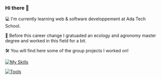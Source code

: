 ### Hi there 👋  

<!--
**NathanPesneau/NathanPesneau** is a ✨ _special_ ✨ repository because its `README.md` (this file) appears on your GitHub profile.

Here are some ideas to get you started:

- 🔭 I’m currently working on ...
- 🌱 I’m currently learning ...
- 👯 I’m looking to collaborate on ...
- 🤔 I’m looking for help with ...
- 💬 Ask me about ...
- 📫 How to reach me: ...
- 😄 Pronouns: ...
- ⚡ Fun fact: ...
-->

💻 I'm currently learning web & software developpement at Ada Tech School.  
  
🌱 Before this career change I gratuaded an ecology and agronomy master degree and worked in this field for a bit.  
  
🛠 You will find here some of the group projects I worked on! 

[![My Skills](https://skillicons.dev/icons?i=js,python,java,php)](https://skillicons.dev)

[![Tools](https://skillicons.dev/icons?i=docker,postman,github,trello,miro)](https://skillicons.dev)

  
<!-- https://img.shields.io/badge/javascript-%23F7DF1E https://img.shields.io/badge/python-%233776AB https://img.shields.io/badge/java-%23f89820 https://img.shields.io/badge/php-%23777BB4 https://img.shields.io/badge/R-%23276DC3 -->

 
